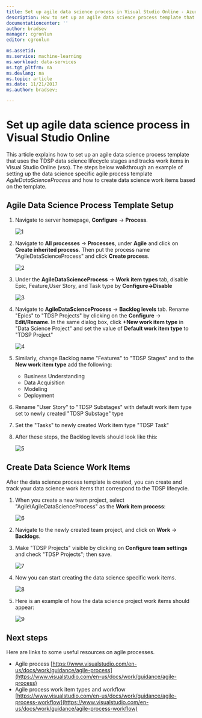 ```yaml
---
title: Set up agile data science process in Visual Studio Online - Azure  | Microsoft Docs
description: How to set up an agile data science process template that uses the TDSP data science lifecycle stages and tracks work items in Visual Studio Online (vso).
documentationcenter: ''
author: bradsev
manager: cgronlun
editor: cgronlun

ms.assetid: 
ms.service: machine-learning
ms.workload: data-services
ms.tgt_pltfrm: na
ms.devlang: na
ms.topic: article
ms.date: 11/21/2017
ms.author: bradsev;

---
```



# Set up agile data science process in Visual Studio Online

This article explains how to set up an agile data science process template that uses the TDSP data science lifecycle stages and tracks work items in Visual Studio Online (vso). The steps below walkthrough an example of setting up the data science specific agile process template *AgileDataScienceProcess* and how to create data science work items based on the template.

## Agile Data Science Process Template Setup

1. Navigate to server homepage,  **Configure** -> **Process**.

	![1](./media/agile-data-science-template-for-visual-studio-online/settings.png) 

2. Navigate to **All processes** -> **Processes**, under **Agile** and click on **Create inherited process**. Then put the process name "AgileDataScienceProcess" and click **Create process**.

	![2](./media/agile-data-science-template-for-visual-studio-online/agileds.png)

3. Under the **AgileDataScienceProcess** -> **Work item types** tab, disable Epic, Feature,User Story, and Task type by **Configure->Disable**

	![3](./media/agile-data-science-template-for-visual-studio-online/disable.png)

4. Navigate to **AgileDataScienceProcess** -> **Backlog levels** tab. Rename "Epics" to "TDSP Projects" by  clicking on the **Configure** -> **Edit/Rename**. In the same dialog box, click **+New work item type** in "Data Science Project" and set the value of **Default work item type** to "TDSP Project" 

	![4](./media/agile-data-science-template-for-visual-studio-online/rename.png)  

5. Similarly, change Backlog name "Features" to "TDSP Stages" and to the **New work item type** add the following:

	- Business Understanding
	- Data Acquisition
	- Modeling
	- Deployment

6. Rename "User Story" to "TDSP Substages" with default work item type set to newly created "TDSP Substage" type

7. Set the "Tasks" to newly created Work item type "TDSP Task" 

8. After these steps, the Backlog levels should look like this:

	![5](./media/agile-data-science-template-for-visual-studio-online/template.png)  

 
## Create Data Science Work Items

After the data science process template is created, you can create and track your data science work items that correspond to the TDSP lifecycle.

1. When you create a new team project, select "Agile\AgileDataScienceProcess" as the **Work item process**:

	![6](./media/agile-data-science-template-for-visual-studio-online/newproject.png)

2. Navigate to the newly created team project, and click on **Work** -> **Backlogs**.

3. Make "TDSP Projects" visible by clicking on **Configure team settings** and check "TDSP Projects"; then save.

	![7](./media/agile-data-science-template-for-visual-studio-online/enabledsprojects.png)

4. Now you can start creating the data science specific work items.

	![8](./media/agile-data-science-template-for-visual-studio-online/dsworkitems.png)

5. Here is an example of how the data science project work items should appear:

	![9](./media/agile-data-science-template-for-visual-studio-online/workitems.png)


## Next steps
Here are links to some useful resources on agile processes.

- Agile process
	[https://www.visualstudio.com/en-us/docs/work/guidance/agile-process](https://www.visualstudio.com/en-us/docs/work/guidance/agile-process)
- Agile process work item types and workflow
	[https://www.visualstudio.com/en-us/docs/work/guidance/agile-process-workflow](https://www.visualstudio.com/en-us/docs/work/guidance/agile-process-workflow)